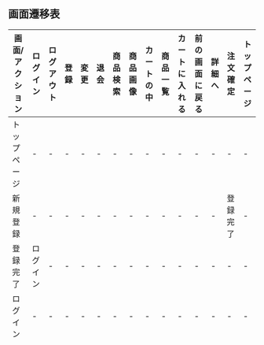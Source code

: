 ## 画面遷移表

|画面/アクション|ログイン|ログアウト|登録|変更|退会|商品検索|商品画像|カートの中|商品一覧|カートに入れる|前の画面に戻る|詳細へ|注文確定|トップページ|
|-------------|-------|---------|-----|---|---|--------|-------|---------|-------|-------------|-------------|-----|-------|-----------|
|トップページ|-|-|-|-|-|-|-|-|-|-|-|-|-|-|
|新規登録|-|-|-|-|-|-|-|-|-|-|-|-|登録完了|-|
|登録完了|ログイン|-|-|-|-|-|-|-|-|-|-|-|-|-|
|ログイン|-|-|-|-|-|-|-|-|-|-|-|-|-|-|-|
|ログアウト|-|-|-|-|-|-|-|-|-|-|-|-|-|-|-|
|商品詳細|-|-|-|-|カート|-|-|-|-|-|トップページ|-|-|-|
|カート|-|-|-|-|-|-|-|-|-|購入完了|-|-|-|-|
|購入完了|-|-|-|-|-|-|-|-|-|-|-|-|-|-|
